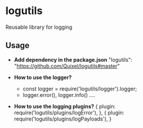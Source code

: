 # logutils
Reusable library for logging

## Usage

- **Add dependency in the package.json**
  "logutils": "https://github.com/Quixel/logutils#master"

- **How to use the logger?**
  - const logger = require('logutils/logger').logger;
  - logger.error(), logger.info() ....

- **How to use the logging plugins?**
  {
    plugin: require('logutils/plugins/logError'),
  },
  {
    plugin: require('logutils/plugins/logPayloads'),
  }  
